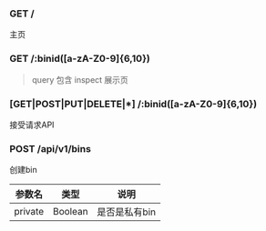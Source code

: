 ### GET / 
主页

### GET /:binid([a-zA-Z0-9]{6,10})
> query 包含 inspect 
展示页

### [GET|POST|PUT|DELETE|*] /:binid([a-zA-Z0-9]{6,10})
接受请求API

### POST /api/v1/bins
创建bin

| 参数名   |  类型    |     说明     |
| ------- | ------- | ----------- |
| private | Boolean | 是否是私有bin |
